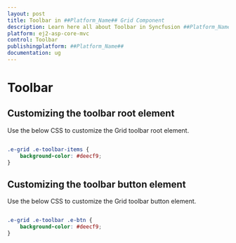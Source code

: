 ```yaml
---
layout: post
title: Toolbar in ##Platform_Name## Grid Component
description: Learn here all about Toolbar in Syncfusion ##Platform_Name## Grid component of Syncfusion Essential JS 2 and more.
platform: ej2-asp-core-mvc
control: Toolbar
publishingplatform: ##Platform_Name##
documentation: ug
---
```



# Toolbar

## Customizing the toolbar root element

Use the below CSS to customize the Grid toolbar root element.

```css

.e-grid .e-toolbar-items {
    background-color: #deecf9;
}

```

## Customizing the toolbar button element

Use the below CSS to customize the Grid toolbar button element.

```css

.e-grid .e-toolbar .e-btn {
    background-color: #deecf9;
}

```